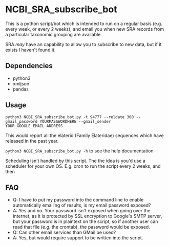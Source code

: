 # NCBI_SRA_subscribe_bot
This is a python script/bot which is intended to run on a regular basis (e.g. every week, or every 2 weeks), and email you when new SRA records from a particular taxonomic grouping are available.  

SRA *may* have an capability to allow you to subscribe to new data, but if it exists I haven't found it.


## Dependencies

 * python3
 * xmljson
 * pandas

 
## Usage 

`python3 NCBI_SRA_subscribe_bot.py -t 94777 --reldate 360 --gmail_password YOURPASSWORDHERE --gmail_sender YOUR_GOOGLE_EMAIL_ADDRESS`

This would report all the elaterid (Family Elateridae) sequences which have released in the past year.

`python3 NCBI_SRA_subscribe_bot.py -h` to see the help documentation

Scheduling isn't handled by this script. The the idea is you'd use a scheduler for your own OS.  E.g. cron to run the script every 2 weeks, and then 

## FAQ
 * Q: I have to put my password into the command line to enable automatically emailing of results, is my email password exposed?
 * A: Yes and no.  Your password isn't exposed when going over the internet, as it is protected by SSL encryption to Google's SMTP server, but your password is in plaintext on the script, so if another user can read that file (e.g. the crontab), the password would be exposed.
 * Q: Can other email services than GMail be used?
 * A: Yes, but would require support to be written into the script. 
